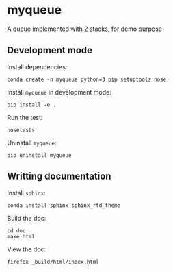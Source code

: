 # myqueue

A queue implemented with 2 stacks, for demo purpose

## Development mode

Install dependencies:

    conda create -n myqueue python=3 pip setuptools nose

Install `myqueue` in development mode:

    pip install -e .

Run the test:

    nosetests

Uninstall `myqueue`:

    pip uninstall myqueue

## Writting documentation

Install `sphinx`:

    conda install sphinx sphinx_rtd_theme

Build the doc:

    cd doc
    make html

View the doc:

    firefox _build/html/index.html

